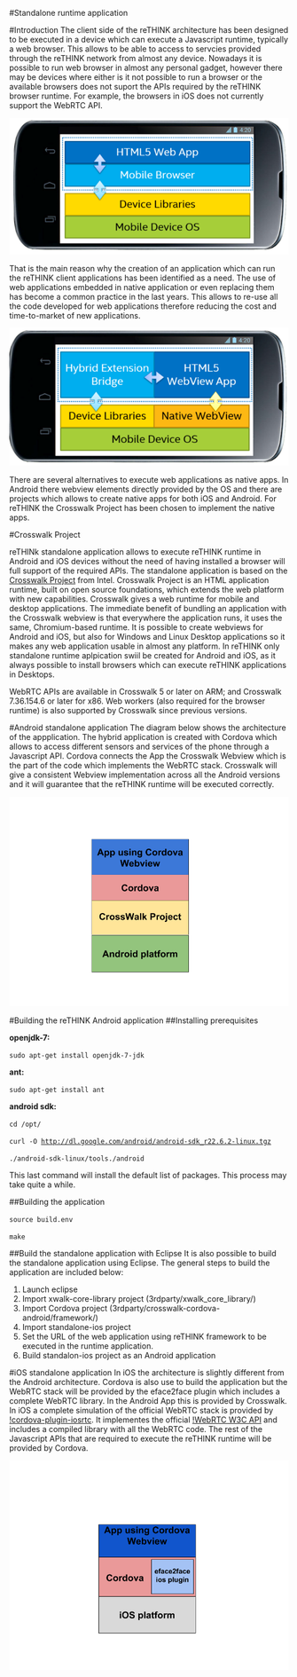 #Standalone runtime application

#Introduction
The client side of the reTHINK architecture has been designed to be executed in a device which can execute a Javascript runtime, typically a web browser.
This allows to be able to access to servcies provided through the reTHINK network from almost any device. Nowadays it is possible to run web browser in almost any 
personal gadget, however there may be devices where either is it not possible to run a browser or the available browsers does not suport the APIs required by the reTHINK browser runtime. For example, the browsers in iOS does not currently support the WebRTC API. 

![Web App executed in browser](html5WebApphybris.png)

That is the main reason why the creation of an application which can run the reTHINK client applications has been identified as a need. 
The use of web applications embedded in native application or even replacing them has become a common practice in the last years. This allows to re-use all the code developed for web applications therefore reducing the cost and time-to-market of new applications.

![Hybrid App](hybridApp.png)

There are several alternatives to execute web applications as native apps. In Android there webview elements directly provided by the OS and there are projects which allows to create native apps for both iOS and Android.
For reTHINK the Crosswalk Project has been chosen to implement the native apps.

#Crosswalk Project

reTHINk standalone application allows to execute reTHINK runtime in Android and iOS devices without the need of having installed a browser will full support of the required APIs.
The standalone application is based on the [Crosswalk Project](https://crosswalk-project.org/) from Intel. Crosswalk Project is an HTML application runtime, built on open source foundations, which extends the web platform with new capabilities. 
Crosswalk gives a web runtime for mobile and desktop applications. The immediate benefit of bundling an application with the Crosswalk webview is that everywhere the application runs, it uses the same, Chromium-based runtime. 
It is possible to create webviews for Android and iOS, but also for Windows and Linux Desktop applications so it makes any web application usable in almost any platform. In reTHINK only standalone runtime aplpication swiil be created for Android and iOS, as it always possible to install browsers which can execute reTHINK applications in Desktops.  

WebRTC APIs are available in Crosswalk 5 or later on ARM; and Crosswalk 7.36.154.6 or later for x86. Web workers (also required for the browser runtime) is also supported by Crosswalk since previous versions.

#Android standalone application
The diagram below shows the architecture of the appplication. The hybrid application is created with Cordova which allows to access different sensors and services of the phone through a Javascript API. Cordova connects the App the Crosswalk Webview which is the part of the code which implements the WebRTC stack. Crosswalk will give a consistent Webview implementation across all the Android versions and it will guarantee that the reTHINK runtime will be executed correctly.

![Standalone Android App](MobileAppAndroidDiagram.png)


#Building the reTHINK Android application
##Installing prerequisites

**openjdk-7:**

<code>sudo apt-get install openjdk-7-jdk</code>

**ant:**

<code>sudo apt-get install ant</code>

**android sdk:**

<code>cd /opt/</code>

<code>curl -O http://dl.google.com/android/android-sdk_r22.6.2-linux.tgz</code>

<code>./android-sdk-linux/tools./android</code>

This last command will install the default list of packages. This process may take quite a while.


##Building the application

<code>source build.env</code>

<code>make </code>


##Build the standalone application with Eclipse
It is also possible to build the standalone application using Eclipse. The general steps to build the application are included below:

1. Launch eclipse
2. Import xwalk-core-library project (3rdparty/xwalk_core_library/)
3. Import Cordova project (3rdparty/crosswalk-cordova-android/framework/)
4. Import standalone-ios project
5. Set the URL of the web application using reTHINK framework to be executed in the runtime application.
6. Build standalon-ios project as an Android application


#iOS standalone application
In iOS the architecture is slightly different from the Android architecture. Cordova is also use to build the application but the WebRTC stack will be provided by the eface2face plugin which includes a complete WebRTC library. In the Android App this is provided by Crosswalk. In iOS a complete simulation of the official WebRTC stack is provided by   [!cordova-plugin-iosrtc](https://github.com/eface2face/cordova-plugin-iosrtc). It implementes the official [!WebRTC W3C API](https://www.w3.org/TR/webrtc/) and includes a compiled library with all the WebRTC code. 
The rest of the Javascript APIs that are required to execute the reTHINK runtime will be provided by Cordova. 

![Standalone iOS App](MobileAppiOSDiagram.png)



